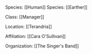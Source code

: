 Species: [[Human]]
Species: [[Earther]]

Class: [[Manager]]

Location: [[Terandria]]

Affiliation: [[Cara O'Sullivan]]

Organization: [[The Singer's Band]]